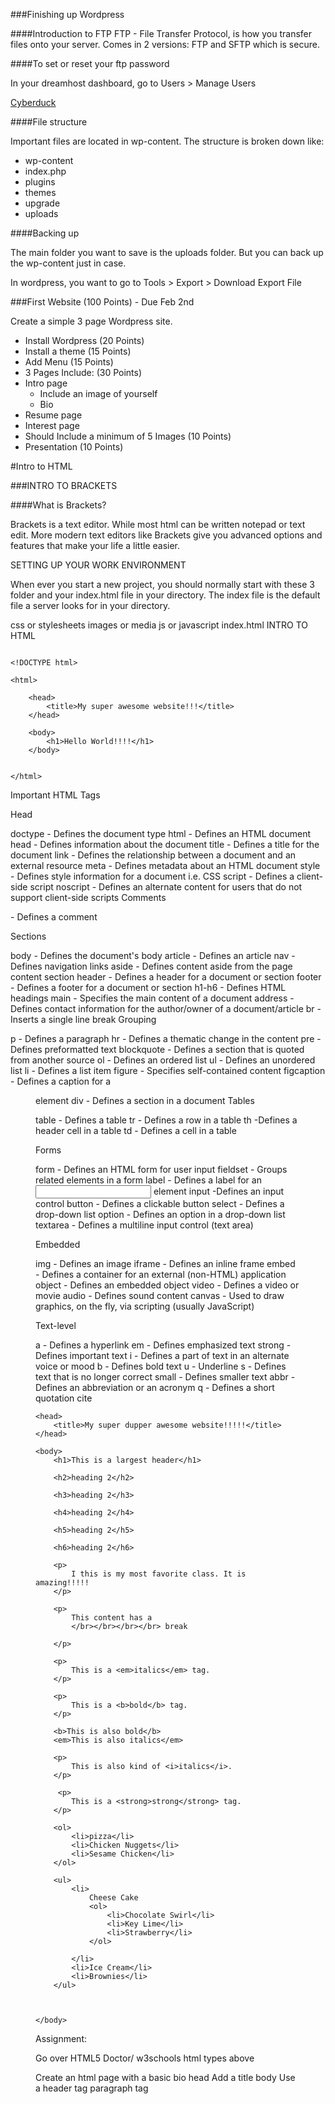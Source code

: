 ###Finishing up Wordpress

####Introduction to FTP
FTP - File Transfer Protocol, is how you transfer files onto your server. Comes in 2 versions: FTP and SFTP which is secure.

####To set or reset your ftp password

In your dreamhost dashboard, go to Users > Manage Users

[Cyberduck](https://cyberduck.io)

####File structure

Important files are located in wp-content. The structure is broken down like:

* wp-content
 * index.php
 * plugins
 * themes
 * upgrade
 * uploads
 
 ####Backing up
 
 The main folder you want to save is the uploads folder. But you can back up the wp-content just in case.

 In wordpress, you want to go to Tools > Export > Download Export File

###First Website (100 Points) - Due Feb 2nd

Create a simple 3 page Wordpress site. 
* Install Wordpress (20 Points)
 * Install a theme (15 Points)
 * Add Menu (15 Points)
* 3 Pages Include: (30 Points)
 * Intro page
   * Include an image of yourself
    * Bio
 * Resume page
 * Interest page
  * Should Include a minimum of 5 Images (10 Points)
* Presentation (10 Points)


#Intro to HTML

###INTRO TO BRACKETS

####What is Brackets?

Brackets is a text editor. While most html can be written notepad or text edit. More modern text editors like Brackets give you advanced options and features that make your life a little easier.

SETTING UP YOUR WORK ENVIRONMENT

When ever you start a new project, you should normally start with these 3 folder and your index.html file in your directory. The index file is the default file a server looks for in your directory.

css or stylesheets
images or media
js or javascript
index.html
INTRO TO HTML



```

<!DOCTYPE html>

<html>

    <head>
        <title>My super awesome website!!!</title>
    </head>

    <body>
        <h1>Hello World!!!!</h1>
    </body>


</html>

```

Important HTML Tags

Head

doctype - Defines the document type
html - Defines an HTML document
head - Defines information about the document
title - Defines a title for the document
link - Defines the relationship between a document and an external resource
meta - Defines metadata about an HTML document
style - Defines style information for a document i.e. CSS
script - Defines a client-side script
noscript - Defines an alternate content for users that do not support client-side scripts
Comments

<!-- ... -->  - Defines a comment
Sections

body - Defines the document's body
article - Defines an article
nav - Defines navigation links
aside - Defines content aside from the page content
section
header - Defines a header for a document or section
footer - Defines a footer for a document or section
h1-h6 - Defines HTML headings
main - Specifies the main content of a document
address - Defines contact information for the author/owner of a document/article
br - Inserts a single line break
Grouping

p - Defines a paragraph
hr - Defines a thematic change in the content
pre - Defines preformatted text
blockquote - Defines a section that is quoted from another source
ol - Defines an ordered list
ul - Defines an unordered list
li - Defines a list item
figure - Specifies self-contained content
figcaption - Defines a caption for a <figure> element
div - Defines a section in a document
Tables

table - Defines a table
tr - Defines a row in a table
th -Defines a header cell in a table
td - Defines a cell in a table


Forms

form - Defines an HTML form for user input
fieldset - Groups related elements in a form
label - Defines a label for an <input> element
input -Defines an input control
button - Defines a clickable button
select - Defines a drop-down list
option - Defines an option in a drop-down list
textarea - Defines a multiline input control (text area)


Embedded

img - Defines an image
iframe - Defines an inline frame
embed - Defines a container for an external (non-HTML) application
object - Defines an embedded object
video - Defines a video or movie
audio - Defines sound content
canvas - Used to draw graphics, on the fly, via scripting (usually JavaScript)


Text-level

a - Defines a hyperlink
em - Defines emphasized text
strong - Defines important text
i - Defines a part of text in an alternate voice or mood
b - Defines bold text
u - Underline
s - Defines text that is no longer correct
small - Defines smaller text
abbr - Defines an abbreviation or an acronym
q - Defines a short quotation
cite
<!DOCTYPE HTML>

<html>

    <head>
        <title>My super dupper awesome website!!!!!</title>
    </head>

    <body>
        <h1>This is a largest header</h1>

        <h2>heading 2</h2>

        <h3>heading 2</h3>

        <h4>heading 2</h4>

        <h5>heading 2</h5>

        <h6>heading 2</h6>

        <p>
            I this is my most favorite class. It is amazing!!!!!
        </p>

        <p>
            This content has a
            </br></br></br></br> break

        </p>

        <p>
            This is a <em>italics</em> tag.
        </p>

        <p>
            This is a <b>bold</b> tag.
        </p>

        <b>This is also bold</b>
        <em>This is also italics</em>

        <p>
            This is also kind of <i>italics</i>.
        </p>

         <p>
            This is a <strong>strong</strong> tag.
        </p>

        <ol>
            <li>pizza</li>
            <li>Chicken Nuggets</li>
            <li>Sesame Chicken</li>
        </ol>

        <ul>
            <li>
                Cheese Cake
                <ol>
                    <li>Chocolate Swirl</li>
                    <li>Key Lime</li>
                    <li>Strawberry</li>
                </ol>

            </li>
            <li>Ice Cream</li>
            <li>Brownies</li>
        </ul>



    </body>

</html>


Assignment:

Go over HTML5 Doctor/ w3schools html types above

Create an html page with a basic bio
head
Add a title
body
Use a header tag
paragraph tag


